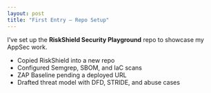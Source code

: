```yaml
---
layout: post
title: "First Entry — Repo Setup"
---
```


I’ve set up the **RiskShield Security Playground** repo to showcase my AppSec work.  
- Copied RiskShield into a new repo  
- Configured Semgrep, SBOM, and IaC scans  
- ZAP Baseline pending a deployed URL  
- Drafted threat model with DFD, STRIDE, and abuse cases  
